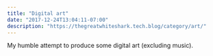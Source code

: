 ```yaml
---
title: "Digital art"
date: "2017-12-24T13:04:11-07:00"
description: "https://thegreatwhiteshark.tech.blog/category/art/"
---
```

My humble attempt to produce some digital art (excluding music). 
